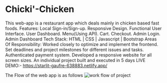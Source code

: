 # Chicki'-Chicken
This web-app is a restaurant app which deals mainly in chicken based fast foods. 
Features: Local Sign-in/Sign-up. Responsive Design. Functional User Interface. User Dashboard. Menu(Using API). Cart. Checkout. Admin Login. Admin Dashboard
Tech Stack: HTML | CSS | Javascript | Bootstrap
Areas Of Responsibility: Worked closely to optimize and implement the frontend. Set deadlines and project milestones for different issues and tasks. Authenticated payment system. Developed a responsive website for all screen sizes.
An individual project built and executed in 5 days
LIVE DEMO:- https://starlit-gaufre-638883.netlify.app/

The Flow of the web app is as follows
![work flow of project](https://user-images.githubusercontent.com/107558641/212994687-1bc3fbeb-d2c3-467f-99d3-c07665577f7c.png)
